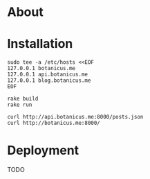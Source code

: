 # About

# Installation

```
sudo tee -a /etc/hosts <<EOF
127.0.0.1 botanicus.me
127.0.0.1 api.botanicus.me
127.0.0.1 blog.botanicus.me
EOF

rake build
rake run

curl http://api.botanicus.me:8000/posts.json
curl http://botanicus.me:8000/
```

# Deployment

TODO
